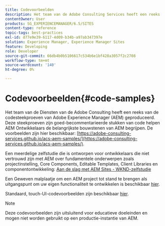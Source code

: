 ```yaml
---
title: Codevoorbeelden
description: Het team van de Adobe Consulting Services heeft een reeks Adobe Experience Manager-codevoorbeelden gegenereerd.
contentOwner: User
products: SG_EXPERIENCEMANAGER/6.5/SITES
content-type: reference
topic-tags: best-practices
exl-id: d77e9e39-6117-4d09-b34b-a97ab347397e
solution: Experience Manager, Experience Manager Sites
feature: Developing
role: Developer
source-git-commit: 66db4b0b5106617c534b6e1bf428a3057f2c2708
workflow-type: tm+mt
source-wordcount: '140'
ht-degree: 0%

---
```


# Codevoorbeelden{#code-samples}

Het team van de Diensten van de Adobe Consulting heeft een reeks van de codesteekproeven van Adobe Experience Manager (AEM) geproduceerd. Deze steekproeven zijn goed-becommentarieerde stukken van code helpen AEM Ontwikkelaars de belangrijkste bouwstenen van AEM begrijpen. De voorbeelden zijn hier beschikbaar: [https://adobe-consulting-services.github.io/acs-aem-samples/](https://adobe-consulting-services.github.io/acs-aem-samples/).

Een meerdelige zelfstudie die is ontworpen voor ontwikkelaars die niet vertrouwd zijn met AEM over fundamentele onderwerpen zoals projectinstelling, Core Components, Editable Templates, Client Libraries en componentontwikkeling: [Aan de slag met AEM Sites - WKND-zelfstudie](https://experienceleague.adobe.com/docs/experience-manager-learn/getting-started-wknd-tutorial-develop/overview.html)

Een Geweven malplaatje om een AEM project tot stand te brengen als uitgangspunt om uw eigen functionaliteit te ontwikkelen is beschikbaar [hier](https://github.com/adobe/aem-project-archetype).

Standaard, touch-UI-codevoorbeelden zijn beschikbaar [hier](/help/sites-developing/developing-components.md).

>[!NOTE]
>
>Deze codevoorbeelden zijn uitsluitend voor educatieve doeleinden en mogen niet worden gebruikt op een productie-instantie van AEM.
